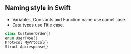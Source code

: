## Naming style in Swift 

- Variables, Constants and Function name use camel case.
- Data types use Title case.
``` swift
class CustomerOrder{}
enum UserType{}
Protocol MyPrtocol{}
Struct Apiresponse{}
```
